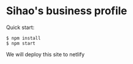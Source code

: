 # Sihao's business profile

Quick start:

```
$ npm install
$ npm start
````

We will deploy this site to netlify